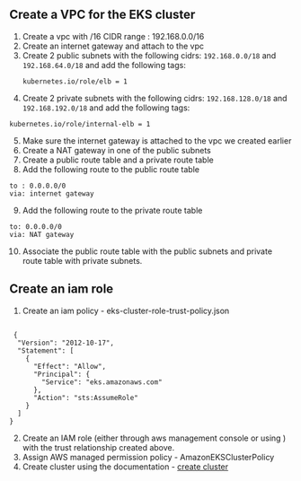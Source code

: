 ## Create a VPC for the EKS cluster

1. Create a vpc with /16 CIDR range : 192.168.0.0/16
2. Create an internet gateway and attach to the vpc
3. Create 2 public subnets with the following cidrs: `192.168.0.0/18` and `192.168.64.0/18` and add the following tags:
   ```
   kubernetes.io/role/elb = 1
   ```
4. Create 2 private subnets with the following cidrs: `192.168.128.0/18` and `192.168.192.0/18` and add the following tags:
```
kubernetes.io/role/internal-elb = 1
```
5. Make sure the internet gateway is attached to the vpc we created earlier
6. Create a NAT gateway in one of the public subnets
7. Create a public route table and a private route table
8. Add the following route to the public route table
   
```
to : 0.0.0.0/0
via: internet gateway
```
9. Add the following route to the private route table

```
to: 0.0.0.0/0
via: NAT gateway
```

10. Associate the public route table with the public subnets and private route table with private subnets.

## Create an iam role 

1. Create an iam policy - eks-cluster-role-trust-policy.json
   
```

 {
  "Version": "2012-10-17",		 	 	 
  "Statement": [
    {
      "Effect": "Allow",
      "Principal": {
        "Service": "eks.amazonaws.com"
      },
      "Action": "sts:AssumeRole"
    }
  ]
}

```

2. Create an IAM role (either through aws management console or using ) with the trust relationship created above.
3. Assign AWS managed permission policy - AmazonEKSClusterPolicy
4. Create cluster using the documentation - [create cluster](https://docs.aws.amazon.com/eks/latest/userguide/create-cluster.html#step2-console)
